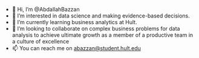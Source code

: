 - 👋 Hi, I’m @AbdallahBazzan
- 👀 I’m interested in data science and making evidence-based decisions.
- 🌱 I’m currently learning business analytics at Hult.
- 💞️ I’m looking to collaborate on complex business problems for data analysis to achieve ultimate growth as a member of a productive team in a culture of excellence
- 📫 You can reach me on abazzan@student.hult.edu

<!---
AbdallahBazzan/AbdallahBazzan is a ✨ special ✨ repository because its `README.md` (this file) appears on your GitHub profile.
You can click the Preview link to take a look at your changes.
--->
